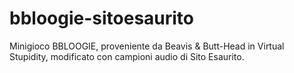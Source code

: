 # bbloogie-sitoesaurito
Minigioco BBLOOGIE, proveniente da Beavis &amp; Butt-Head in Virtual Stupidity, modificato con campioni audio di Sito Esaurito.
